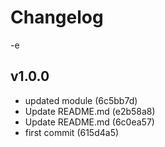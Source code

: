 # Changelog
-e 
## v1.0.0

* updated module (6c5bb7d)
* Update README.md (e2b58a8)
* Update README.md (6c0ea57)
* first commit (615d4a5)
